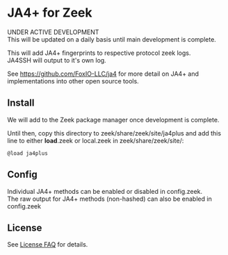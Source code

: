 # JA4+ for Zeek
UNDER ACTIVE DEVELOPMENT  
This will be updated on a daily basis until main development is complete.

This will add JA4+ fingerprints to respective protocol zeek logs.  
JA4SSH will output to it's own log.  

See https://github.com/FoxIO-LLC/ja4 for more detail on JA4+ and implementations into other open source tools.

## Install
We will add to the Zeek package manager once development is complete.

Until then, copy this directory to zeek/share/zeek/site/ja4plus and add this line to either __load__.zeek or local.zeek in zeek/share/zeek/site/:
```
@load ja4plus
```

## Config
Individual JA4+ methods can be enabled or disabled in config.zeek.  
The raw output for JA4+ methods (non-hashed) can also be enabled in config.zeek

## License
See [License FAQ](https://github.com/FoxIO-LLC/ja4/blob/main/License%20FAQ.md) for details.
